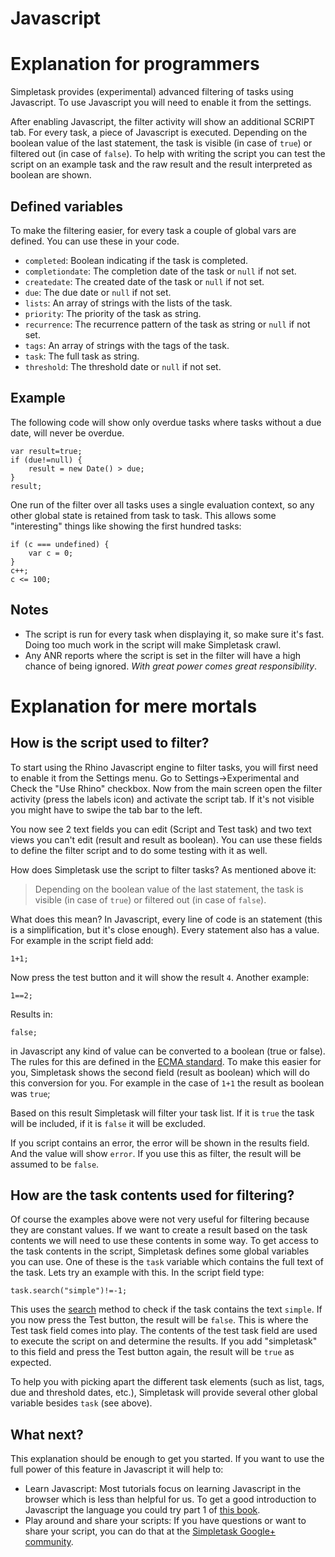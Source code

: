 Javascript
==========

Explanation for programmers
===========================

Simpletask provides (experimental) advanced filtering of tasks using Javascript.  To use Javascript you will need to enable it from the settings.

After enabling Javascript, the filter activity will show an additional SCRIPT tab.  For every task, a piece of Javascript is executed.  Depending on the boolean value of the last statement, the task is visible (in case of `true`) or filtered out (in case of `false`).  To help with writing the script you can test the script on an example task and the raw result and the result interpreted as boolean are shown.

Defined variables
-----------------
 
To make the filtering easier, for every task a couple of global vars are defined.  You can use these in your code.

* `completed`: Boolean indicating if the task is completed.
* `completiondate`: The completion date of the task or `null` if not set.
* `createdate`: The created date of the task or `null` if not set.
* `due`: The due date or `null` if not set.
* `lists`: An array of strings with the lists of the task.
* `priority`: The priority of the task as string.
* `recurrence`: The recurrence pattern of the task as string or `null` if not set.
* `tags`: An array of strings with the tags of the task.
* `task`: The full task as string.
* `threshold`: The threshold date or `null` if not set.

Example
-------

The following code will show only overdue tasks where tasks without a due date, will never be overdue.

    var result=true;
    if (due!=null) {
        result = new Date() > due;
    }
    result;

One run of the filter over all tasks uses a single evaluation context, so any other global state is retained from task to task.  This allows some "interesting" things like showing the first hundred tasks:

    
    if (c === undefined) { 
        var c = 0; 
    } 
    c++; 
    c <= 100;

Notes
-----

* The script is run for every task when displaying it, so make sure it's fast.  Doing too much work in the script will make Simpletask crawl.
* Any ANR reports where the script is set in the filter will have a high chance of being ignored.  _With great power comes great responsibility_.


Explanation for mere mortals
============================

How is the script used to filter?
---------------------------------

To start using the Rhino Javascript engine to filter tasks, you will first need to enable it from the Settings menu.  Go to Settings->Experimental and Check the "Use Rhino" checkbox.  Now from the main screen open the filter activity (press the labels icon) and activate the script tab.  If it's not visible you might have to swipe the tab bar to the left.

You now see 2 text fields you can edit (Script and Test task) and two text views you can't edit (result and result as boolean).  You can use these fields to define the filter script and to do some testing with it as well.

How does Simpletask use the script to filter tasks?  As mentioned above it:

> Depending on the boolean value of the last statement, the task is visible (in case of `true`) or filtered out (in case of `false`). 

What does this mean?  In Javascript, every line of code is an statement (this is a simplification, but it's close enough).  Every statement also has a value.  For example in the script field add:

    1+1;

Now press the test button and it will show the result `4`.  Another example:

    1==2;

Results in:

    false;

in Javascript any kind of value can be converted to a boolean (true or false).  The rules for this are defined in the [ECMA standard](http://www.ecma-international.org/ecma-262/5.1/#sec-9.2).  To make this easier for you, Simpletask shows the second field (result as boolean) which will do this conversion for you.  For example in the case of `1+1` the result as boolean was `true`;

Based on this result Simpletask will filter your task list.  If it is `true` the task will be included, if it is `false` it will be excluded.

If you script contains an error, the error will be shown in the results field.  And the value will show `error`.  If you use this as filter, the result will be assumed to be `false`.

How are the task contents used for filtering?
---------------------------------------------

Of course the examples above were not very useful for filtering because they are constant values.  If we want to create a result based on the task contents we will need to use these contents in some way.  To get access to the task contents in the script, Simpletask defines some global variables you can use.  One of these is the `task` variable which contains the full text of the task.  Lets try an example with this.  In the script field type:

    task.search("simple")!=-1;

This uses the [search](http://www.ecma-international.org/ecma-262/5.1/#sec-15.5.4.12) method to check if the task contains the text `simple`.  If you now press the Test button, the result will be `false`.  This is where the Test task field comes into play.  The contents of the test task field are used to execute the script on and determine the results.  If you add "simpletask" to this field and press the Test button again, the result will be `true` as expected.

To help you with picking apart the different task elements (such as list, tags, due and threshold dates, etc.), Simpletask will provide several other global variable besides `task` (see above).

What next?
----------

This explanation should be enough to get you started.  If you want to use the full power of this feature in Javascript it will help to:

* Learn Javascript: Most tutorials focus on learning Javascript in the browser which is less than helpful for us.  To get a good introduction to Javascript the language you could try part 1 of [this book](http://eloquentjavascript.net/).
* Play around and share your scripts: If you have questions or want to share your script, you can do that at the [Simpletask Google+ community](https://plus.google.com/u/0/communities/103696467805364479108?cfem=1).






